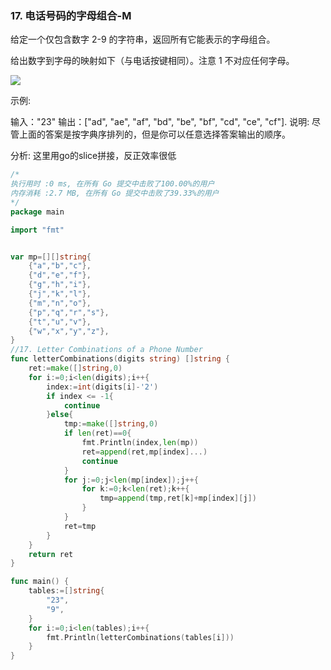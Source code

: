 ### 17. 电话号码的字母组合-M

给定一个仅包含数字 2-9 的字符串，返回所有它能表示的字母组合。

给出数字到字母的映射如下（与电话按键相同）。注意 1 不对应任何字母。

![](https://assets.leetcode-cn.com/aliyun-lc-upload/original_images/17_telephone_keypad.png)

示例:

输入："23"
输出：["ad", "ae", "af", "bd", "be", "bf", "cd", "ce", "cf"].
说明:
尽管上面的答案是按字典序排列的，但是你可以任意选择答案输出的顺序。

分析:
这里用go的slice拼接，反正效率很低

```go
/*
执行用时 :0 ms, 在所有 Go 提交中击败了100.00%的用户
内存消耗 :2.7 MB, 在所有 Go 提交中击败了39.33%的用户
*/
package main

import "fmt"


var mp=[][]string{
	{"a","b","c"},
	{"d","e","f"},
	{"g","h","i"},
	{"j","k","l"},
	{"m","n","o"},
	{"p","q","r","s"},
	{"t","u","v"},
	{"w","x","y","z"},
}
//17. Letter Combinations of a Phone Number
func letterCombinations(digits string) []string {
	ret:=make([]string,0)
	for i:=0;i<len(digits);i++{
		index:=int(digits[i]-'2')
		if index <= -1{
			continue
		}else{
			tmp:=make([]string,0)
			if len(ret)==0{
				fmt.Println(index,len(mp))
				ret=append(ret,mp[index]...)
				continue
			}
			for j:=0;j<len(mp[index]);j++{
				for k:=0;k<len(ret);k++{
					tmp=append(tmp,ret[k]+mp[index][j])
				}
			}
			ret=tmp
		}
	}
	return ret
}

func main() {
	tables:=[]string{
		"23",
		"9",
	}
	for i:=0;i<len(tables);i++{
		fmt.Println(letterCombinations(tables[i]))
	}
}


```